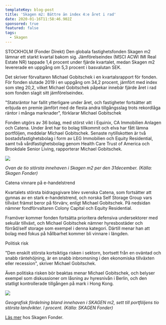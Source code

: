 ```yaml
---
templateKey: blog-post
title: 'Skagen m2: Bättre än index 4:e året i rad'
date: 2020-01-16T11:58:46.902Z
sponsored: true
featured: false
tags:
  - Skagen
---
```

STOCKHOLM (Fonder Direkt) Den globala fastighetsfonden Skagen m2 lämnar ett starkt kvartal bakom sig. Jämförelseindex (MSCI ACWI IMI Real Estate NR) tappade 1,4 procent under fjärde kvartalet, medan Skagen m2 levererade en uppgång om 5,3 procent i basvalutan SEK.

Det skriver förvaltaren Michael Gobitschek i en kvartalsrapport för fonden. För fonden slutade 2019 i en uppgång om 34,2 procent, jämfört med index som steg 20,2, vilket Michael Gobitschek påpekar innebär fjärde året i rad som fonden slagit sitt jämförelseindex.

"Statsräntor har fallit ytterligare under året, och fastigheter fortsätter att erbjuda en premie jämfört med de flesta andra tillgångsslag trots rekordlåga räntor i många marknader", förklarar Michael Gobitschek

Fonden utgörs av 36 bolag, med störst vikt i Equinix, CA Immobilien Anlagen och Catena. Under året har tio bolag tillkommit och elva har fått lämna portföljen, meddelar Michael Gobitschek. Senaste nytillskotten är två bostadsfastighetsbolag i form av LEG Immobilien och Equity Residential, samt två vårdfastighetsbolag genom Health Care Trust of America och Brookdale Senior Living, rapporterar Michael Gobitschek.

![](/img/m2.png)

*Ovan de tio största innehaven i Skagen m2 per den 31december. (Källa: Skagen Fonder)*

Catena vinnare på e-handelstrend

Kvartalets största bidragsgivare blev svenska Catena, som fortsätter att gynnas av en stark e-handelstrend, och norska Self Storage Group vars tillväxt främst beror på förvärv, enligt Michael Gobitschek. På nedsidan nämner fondförvaltaren Colony Capital och Equity Residential.

Framöver kommer fonden fortsätta prioritera defensiva undersektorer med sekulär tillväxt, och Michael Gobitschek nämner hyresbostäder och förråd/self storage som exempel i denna kategori. Därtill menar han att bolag med fokus på hållbarhet kommer bli vinnare i längden.

Politisk risk

"Den enskilt största kortsiktiga risken i sektorn, bortsett från en oväntad och snabb räntehöjning, är en snabb inbromsning i den ekonomiska tillväxten eller recession", skriver Michael Gobitschek.

Även politiska risken bör beaktas menar Michael Gobitschek, och belyser exempel som diskussioner om låsning av hyresnivån i Berlin, och den statligt kontrollerade tillgången på mark i Hong Kong.

![](/img/m22.png)

*Geografisk fördelning bland innehaven i SKAGEN m2, sett till portföljens tio största landvikter. I procent. (Källa: SKAGEN Fonder)*

[Läs mer](https://www.skagenfonder.se/globalassets/pdfs/status-reports/sweden/skagen-m2-a/2019/20191231_skagen-m2-a-q4.pdf) hos Skagen Fonder.
